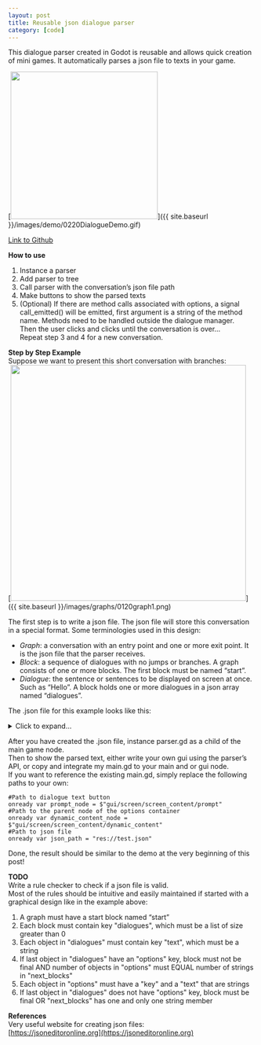 ```yaml
---
layout: post
title: Reusable json dialogue parser
category: [code]
---
```

This dialogue parser created in Godot is reusable and allows quick creation of mini games. It automatically parses a json file to texts in your game. 

[<img src="{{ site.baseurl }}/images/demo/0220DialogueDemo.gif" style="width: 300px;"/>]({{ site.baseurl }}/images/demo/0220DialogueDemo.gif)

[Link to Github](https://github.com/YZnoodle/DailogueParser)  
<!--more-->

**How to use**   
1. Instance a parser
2. Add parser to tree   
3. Call parser with the conversation’s json file path  
4. Make buttons to show the parsed texts  
5. (Optional) If there are method calls associated with options, a signal call_emitted() will be emitted, first argument is a string of the method name. Methods need to be handled outside the dialogue manager.  
Then the user clicks and clicks until the conversation is over…  
Repeat step 3 and 4 for a new conversation.  

**Step by Step Example**  
Suppose we want to present this short conversation with branches:  
[<img src="{{ site.baseurl }}/images/graphs/0120graph1.png" style="width: 480px;"/>]({{ site.baseurl }}/images/graphs/0120graph1.png)
 
The first step is to write a json file. The json file will store this conversation in a special format. Some terminologies used in this design:  
- *Graph*: a conversation with an entry point and one or more exit point. It is the json file that the parser receives.  
- *Block*: a sequence of dialogues with no jumps or branches. A graph consists of one or more blocks. The first block must be named “start”.   
- *Dialogue*: the sentence or sentences to be displayed on screen at once. Such as “Hello”. A block holds one or more dialogues in a json array named “dialogues”.  

The .json file for this example looks like this:  
<details>
  <summary>Click to expand... </summary>
  {  
  "start": {  
    "call": ["optional_method"],  
    "dialogues": [  
      {"text": "Hello"},  
      {  
        "text": "How are you?",  
        "options": [  
          {"text": "good"},  
          {"text": "bad"}  
        ]  
      }  
    ],  
    "next_blocks": ["a1", "a2"],  
    "is_final": false  
  },  
  "a1": {  
    "call": ["optional_method"],  
    "dialogues": [  
      {"text": "Good to hear"}  
    ],  
    "next_blocks": ["end"],  
    "is_final": false  
  },  
  "a2": {  
    "call": ["optional_method"],  
    "dialogues": [  
      {"text": "Ok"}  
    ],  
    "next_blocks": ["end"],  
    "is_final": false  
  },  
  "end": {  
    "call": ["optional_method"],  
    "dialogues": [  
      {"text": "Bye"}  
    ],  
    "is_final": true  
  }  
}  
</details>

After you have created the .json file, instance parser.gd as a child of the main game node.  
Then to show the parsed text, either write your own gui using the parser’s API, or copy and integrate my main.gd to your main and or gui node.  
If you want to reference the existing main.gd, simply replace the following paths to your own:  

<pre><code>#Path to dialogue text button
onready var prompt_node = $"gui/screen/screen_content/prompt"
#Path to the parent node of the options container  
onready var dynamic_content_node = $"gui/screen/screen_content/dynamic_content"
#Path to json file
onready var json_path = "res://test.json"
</code></pre>


Done, the result should be similar to the demo at the very beginning of this post! 

**TODO**  
Write a rule checker to check if a json file is valid.  
Most of the rules should be intuitive and easily maintained if started with a graphical design like in the example above:  
1. A graph must have a start block named “start”  
2. Each block must contain key "dialogues", which must be a list of size greater than 0  
3. Each object in "dialogues" must contain key "text", which must be a string  
4. If last object in "dialogues" have an "options" key, block must not be final AND number of objects in "options" must EQUAL number of strings in "next\_blocks"  
5. Each object in "options" must have a "key" and a "text" that are strings  
6. If last object in "dialogues" does not have "options" key,  block must be final OR "next\_blocks" has one and only one string member  

**References**  
Very useful website for creating json files:  
[https://jsoneditoronline.org](https://jsoneditoronline.org)

